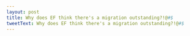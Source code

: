 ```yaml
---
layout: post
title: Why does EF think there's a migration outstanding?!@#$
tweetText: Why does EF think there's a migration outstanding?!@#$
---
```


